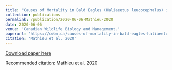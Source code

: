 ```yaml
---
title: "Causes of Mortality in Bald Eagles (Haliaeetus leucocephalus) in the Canadian Maritime Provinces, 1991-2016."
collection: publications
permalink: /publication/2020-06-06-Mathieu-2020
date: 2020-06-06
venue: 'Canadian Wildlife Biology and Management.'
paperurl: 'https://cwbm.ca/causes-of-mortality-in-bald-eagles-haliaeetus-leucocephalus-in-the-canadian-maritime-provinces-1991-2016/'
citation: 'Mathieu et al. 2020'
---
```


<a href='https://cwbm.ca/causes-of-mortality-in-bald-eagles-haliaeetus-leucocephalus-in-the-canadian-maritime-provinces-1991-2016/'>Download paper here</a>

Recommended citation: Mathieu et al. 2020